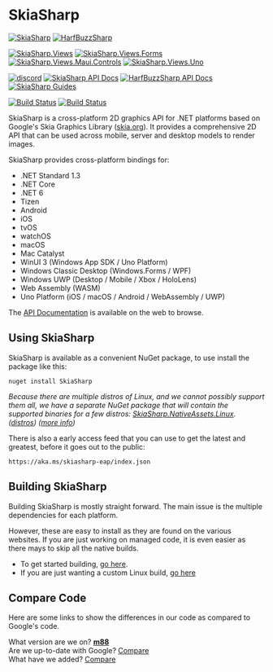 # SkiaSharp

[![SkiaSharp](https://img.shields.io/nuget/vpre/SkiaSharp.svg?cacheSeconds=3600&label=SkiaSharp%20nuget)](https://www.nuget.org/packages/SkiaSharp)
[![HarfBuzzSharp](https://img.shields.io/nuget/vpre/HarfBuzzSharp.svg?cacheSeconds=3600&label=HarfBuzzSharp%20nuget)](https://www.nuget.org/packages/HarfBuzzSharp)

[![SkiaSharp.Views](https://img.shields.io/nuget/vpre/SkiaSharp.Views.svg?cacheSeconds=3600&label=SkiaSharp.Views%20nuget)](https://www.nuget.org/packages/SkiaSharp.Views)
[![SkiaSharp.Views.Forms](https://img.shields.io/nuget/vpre/SkiaSharp.Views.Forms.svg?cacheSeconds=3600&label=SkiaSharp.Views.Forms%20nuget)](https://www.nuget.org/packages/SkiaSharp.Views.Forms)
[![SkiaSharp.Views.Maui.Controls](https://img.shields.io/nuget/vpre/SkiaSharp.Views.Maui.Controls.svg?cacheSeconds=3600&label=SkiaSharp.Views.Maui.Controls%20nuget)](https://www.nuget.org/packages/SkiaSharp.Views.Maui.Controls)
[![SkiaSharp.Views.Uno](https://img.shields.io/nuget/vpre/SkiaSharp.Views.Uno.svg?cacheSeconds=3600&label=SkiaSharp.Views.Uno%20nuget)](https://www.nuget.org/packages/SkiaSharp.Views.Uno)


[![discord](https://img.shields.io/badge/chat-.NET%20Discord-E60256.svg)](https://aka.ms/dotnet-discord)
[![SkiaSharp API Docs](https://img.shields.io/badge/docs-skiasharp-1faece.svg)](https://docs.microsoft.com/dotnet/api/SkiaSharp)
[![HarfBuzzSharp API Docs](https://img.shields.io/badge/docs-harfbuzzsharp-1faece.svg)](https://docs.microsoft.com/dotnet/api/SkiaSharp)
[![SkiaSharp Guides](https://img.shields.io/badge/docs-guides-1faece.svg)](https://docs.microsoft.com/xamarin/graphics-games/skiasharp/)

[![Build Status](https://dev.azure.com/devdiv/DevDiv/_apis/build/status/Xamarin/Components/SkiaSharp?branchName=main)](https://dev.azure.com/devdiv/DevDiv/_build/latest?definitionId=10789&branchName=main)
[![Build Status](https://dev.azure.com/xamarin/public/_apis/build/status/mono/SkiaSharp/SkiaSharp%20(Public)?branchName=main)](https://dev.azure.com/xamarin/public/_build/latest?definitionId=4&branchName=main)

SkiaSharp is a cross-platform 2D graphics API for .NET platforms based on Google's
Skia Graphics Library ([skia.org](https://skia.org/)). It provides a comprehensive 2D API that can
be used across mobile, server and desktop models to render images.

SkiaSharp provides cross-platform bindings for:

 - .NET Standard 1.3
 - .NET Core
 - .NET 6
 - Tizen
 - Android
 - iOS
 - tvOS
 - watchOS
 - macOS
 - Mac Catalyst
 - WinUI 3 (Windows App SDK / Uno Platform)
 - Windows Classic Desktop (Windows.Forms / WPF)
 - Windows UWP (Desktop / Mobile / Xbox / HoloLens)
 - Web Assembly (WASM)
 - Uno Platform (iOS / macOS / Android / WebAssembly / UWP)

The [API Documentation](https://docs.microsoft.com/en-us/dotnet/api/SkiaSharp/) is
available on the web to browse.

## Using SkiaSharp

SkiaSharp is available as a convenient NuGet package, to use install the package like this:

```
nuget install SkiaSharp
```

_Because there are multiple distros of Linux, and we cannot possibly support them all, we have a separate NuGet package that will contain the supported binaries for a few distros: [SkiaSharp.NativeAssets.Linux](https://www.nuget.org/packages/SkiaSharp.NativeAssets.Linux). ([distros](https://github.com/mono/SkiaSharp/issues/453)) ([more info](https://github.com/mono/SkiaSharp/issues/312))_

There is also a early access feed that you can use to get the latest and greatest, before it goes out to the public:

```
https://aka.ms/skiasharp-eap/index.json
```

## Building SkiaSharp

Building SkiaSharp is mostly straight forward. The main issue is the multiple dependencies for each platform.

However, these are easy to install as they are found on the various websites. If you are just working on managed code, it is even easier as there mays to skip all the native builds.

 - To get started building, [go here](https://github.com/mono/SkiaSharp/wiki/Building-SkiaSharp).
 - If you are just wanting a custom Linux build, [go here](https://github.com/mono/SkiaSharp/wiki/Building-on-Linux)

## Compare Code

Here are some links to show the differences in our code as compared to Google's code.

What version are we on? [**m88**](https://github.com/google/skia/tree/chrome/m88)  
Are we up-to-date with Google? [Compare](https://github.com/mono/skia/compare/xamarin-mobile-bindings...google:chrome/m88)  
What have we added? [Compare](https://github.com/google/skia/compare/chrome/m88...mono:xamarin-mobile-bindings)  
